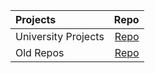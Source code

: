 
| Projects  | Repo |
| :-- | --: |
| University Projects | [Repo](https://github.com/Conor-Grocock-University)  |
| Old Repos  | [Repo](https://github.com/conor-grocock-archived)  |